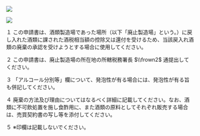 ![](https://www.nta.go.jp/tmp/cafa82fb-9e45-4269-a47e-2329346cd85b/images/af441fc220b5fc1dda5e2d1805dbe17a8fb05b4f3eaa43926800321045349967.jpg)

![](https://www.nta.go.jp/tmp/cafa82fb-9e45-4269-a47e-2329346cd85b/images/d3f141c4c402557b418a1c961080282971aaafbb24f856a5eec934abee1ab88d.jpg)

１ この申請書は、酒類製造場であった場所（以下「廃止製造場」という。）に戻し入れた酒類に課された酒税相当額の控除又は還付を受けるため、当該戻入れ酒類の廃棄の承認を受けようとする場合に使用してください。

２ この申請書は、廃止製造場の所在地の所轄税務署長 $\\frown2$ 通提出してください。

３ 「アルコール分別等」欄について、発泡性が有る場合には、発泡性が有る旨も併記してください。

４ 廃棄の方法及び理由についてはなるべく詳細に記載してください。なお、酒類に不可飲処置を施し食酢用に、また酒類の原料としてそれぞれ販売する場合は、売買契約書の写し等を添付してください。

５ ※印欄は記載しないでください。